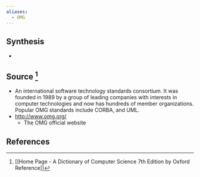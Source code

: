 ```yaml
---
aliases:
  - OMG
---
```

## Synthesis
- 
## Source [^1]
- An international software technology standards consortium. It was founded in 1989 by a group of leading companies with interests in computer technologies and now has hundreds of member organizations. Popular OMG standards include CORBA, and UML.
- http://www.omg.org/
	- The OMG official website
## References

[^1]: [[Home Page - A Dictionary of Computer Science 7th Edition by Oxford Reference]]